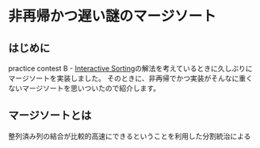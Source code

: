 # 非再帰かつ遅い謎のマージソート

## はじめに
practice contest B - [Interactive Sorting](https://atcoder.jp/contests/practice/tasks/practice_2)の解法を考えているときに久しぶりにマージソートを実装しました。
そのときに、非再帰でかつ実装がそんなに重くないマージソートを思いついたので紹介します。

## マージソートとは
整列済み列の結合が比較的高速にできるということを利用した分割統治による
